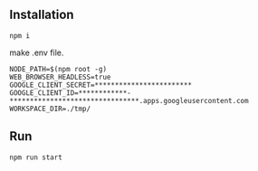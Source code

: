 ## Installation
```
npm i
```

make .env file.
```
NODE_PATH=$(npm root -g)
WEB_BROWSER_HEADLESS=true
GOOGLE_CLIENT_SECRET=************************
GOOGLE_CLIENT_ID=************-********************************.apps.googleusercontent.com
WORKSPACE_DIR=./tmp/
```

## Run
```
npm run start
```

